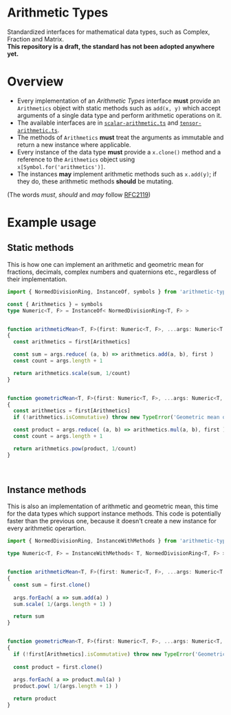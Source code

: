 # Arithmetic Types
Standardized interfaces for mathematical data types, such as Complex, Fraction and Matrix.  
**This repository is a draft, the standard has not been adopted anywhere yet.**

# Overview
 * Every implementation of an _Arithmetic Types_ interface **must** provide an `Arithmetics` object with static methods such as `add(x, y)` which accept arguments of a single data type and perform arithmetic operations on it.
 * The available interfaces are in [`scalar-arithmetic.ts`](https://github.com/m93a/arithmetic-types/blob/main/lib/scalar-arithmetic.ts) and [`tensor-arithmetic.ts`](https://github.com/m93a/arithmetic-types/blob/main/lib/tensor-arithmetic.ts).
 * The methods of `Arithmetics` **must** treat the arguments as immutable and return a new instance where applicable.
 * Every instance of the data type **must** provide a `x.clone()` method and a reference to the `Arithmetics` object using `x[Symbol.for('arithmetics')]`.
 * The instances **may** implement arithmetic methods such as `x.add(y)`; if they do, these arithmetic methods **should** be mutating.

(The words _must_, _should_ and _may_ follow [RFC2119](https://datatracker.ietf.org/doc/html/rfc2119))


# Example usage

## Static methods
This is how one can implement an arithmetic and geometric mean for fractions, decimals, complex numbers and quaternions etc., regardless of their implementation.
```typescript
import { NormedDivisionRing, InstanceOf, symbols } from 'arithmetic-types'

const { Arithmetics } = symbols
type Numeric<T, F> = InstanceOf< NormedDivisionRing<T, F> >


function arithmeticMean<T, F>(first: Numeric<T, F>, ...args: Numeric<T, F>[])
{
  const arithmetics = first[Arithmetics]

  const sum = args.reduce( (a, b) => arithmetics.add(a, b), first )
  const count = args.length + 1

  return arithmetics.scale(sum, 1/count)
}


function geometricMean<T, F>(first: Numeric<T, F>, ...args: Numeric<T, F>[])
{
  const arithmetics = first[Arithmetics]
  if (!arithmetics.isCommutative) throw new TypeError('Geometric mean of non-commutative numbers is not supported.')

  const product = args.reduce( (a, b) => arithmetics.mul(a, b), first )
  const count = args.length + 1

  return arithmetics.pow(product, 1/count)
}
```

<br/>

## Instance methods
This is also an implementation of arithmetic and geometric mean, this time for the data types which support instance methods. This code is potentially faster than the previous one, because it doesn't create a new instance for every arithmetic operartion.
```typescript
import { NormedDivisionRing, InstanceWithMethods } from 'arithmetic-types'

type Numeric<T, F> = InstanceWithMethods< T, NormedDivisionRing<T, F> >


function arithmeticMean<T, F>(first: Numeric<T, F>, ...args: Numeric<T, F>[])
{
  const sum = first.clone()
  
  args.forEach( a => sum.add(a) )
  sum.scale( 1/(args.length + 1) )

  return sum
}


function geometricMean<T, F>(first: Numeric<T, F>, ...args: Numeric<T, F>[])
{
  if (!first[Arithmetics].isCommutative) throw new TypeError('Geometric mean of non-commutative numbers is not supported.')
  
  const product = first.clone()
  
  args.forEach( a => product.mul(a) )
  product.pow( 1/(args.length + 1) )

  return product
}
```
